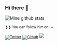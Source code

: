 ### Hi there 👋


![Mine github stats](https://github-readme-stats.vercel.app/api?username=meetmakadiya&include_all_commits=true&show_icons=true&theme=shades-of-purple&layout=compact)

<small>❯❯ You can follow him on: ↓</strong>



[![Twitter](https://img.shields.io/twitter/follow/ImMeet94?label=%40ImMeet94&style=social)][t] [![Github](https://img.shields.io/github/followers/meetmakadiya?style=social&label=Follow)][g] ![](https://komarev.com/ghpvc/?username=meetmakadiya&style=flat-square&color=lightgrey)

[t]: https://twitter.com/ImMeet94
[g]: https://github.com/meetmakadiya
